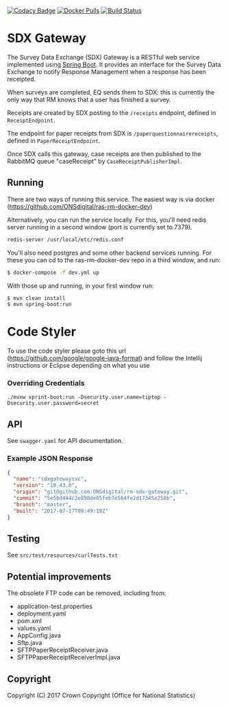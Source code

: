 [![Codacy Badge](https://api.codacy.com/project/badge/Grade/e62c6d31e0ec427e9e1c303d6c7dd744)](https://www.codacy.com/app/sdcplatform/rm-sdx-gateway?utm_source=github.com&amp;utm_medium=referral&amp;utm_content=ONSdigital/rm-sdx-gateway&amp;utm_campaign=Badge_Grade) [![Docker Pulls](https://img.shields.io/docker/pulls/sdcplatform/sdx-gateway.svg)]()
[![Build Status](https://travis-ci.org/ONSdigital/rm-sdx-gateway.svg?branch=master)](https://travis-ci.org/ONSdigital/rm-sdx-gateway)

# SDX Gateway
The Survey Data Exchange (SDX) Gateway is a RESTful web service implemented using [Spring Boot](http://projects.spring.io/spring-boot/). It provides an interface for the Survey Data Exchange to notify Response Management when a response has been receipted.

When surveys are completed, EQ sends them to SDX: this is currently the only way that RM knows that a user has finished a survey.

Receipts are created by SDX posting to the `/receipts` endpoint, defined in `ReceiptEndpoint`.

The endpoint for paper receipts from SDX is `/paperquestionnairereceipts`, defined in `PaperReceiptEndpoint`.

Once SDX calls this gateway, case receipts are then published to the RabbitMQ queue "caseReceipt" by `CaseReceiptPublisherImpl`.

## Running

There are two ways of running this service.
The easiest way is via docker (https://github.com/ONSdigital/ras-rm-docker-dev)

Alternatively, you can run the service locally. For this, you'll need redis server running in a second window (port is currently set to 7379). 
```bash
redis-server /usr/local/etc/redis.conf
```
You'll also need postgres and some other backend services running. For these you can cd to the ras-rm-docker-dev repo in a third window, and run:
```bash
$ docker-compose -f dev.yml up
```
With those up and running, in your first window run:
```bash
$ mvn clean install
$ mvn spring-boot:run
```

# Code Styler
To use the code styler please goto this url (https://github.com/google/google-java-format) and follow the Intellij instructions or Eclipse depending on what you use

### Overriding Credentials

    ./mvnw sprint-boot:run -Dsecurity.user.name=tiptop -Dsecurity.user.password=secret

## API
See `swagger.yaml` for API documentation.

### Example JSON Response
```json
{
  "name": "sdxgatewaysvc",
  "version": "10.43.0",
  "origin": "git@github.com:ONSdigital/rm-sdx-gateway.git",
  "commit": "5e5bd444c2e890de05feb7e564fe2d17345e258b",
  "branch": "master",
  "built": "2017-07-17T09:49:18Z"
}
```

## Testing
See `src/test/resources/curlTests.txt`

## Potential improvements
The obsolete FTP code can be removed, including from:
- application-test.properties
- deployment.yaml
- pom.xml
- values.yaml
- AppConfig.java  
- Sftp.java
- SFTPPaperReceiptReceiver.java
- SFTPPaperReceiptReceiverImpl.java

## Copyright
Copyright (C) 2017 Crown Copyright (Office for National Statistics)

